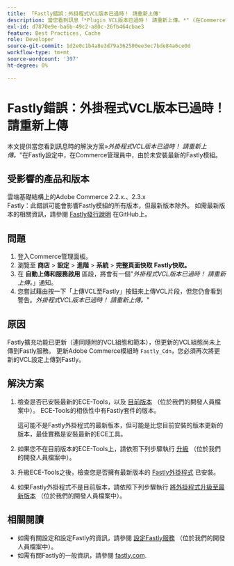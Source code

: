```yaml
---
title: 「Fastly錯誤：外掛程式VCL版本已過時！ 請重新上傳'
description: 當您看到訊息「*Plugin VCL版本已過時！ 請重新上傳。*" (在Commerce管理員的Fastly設定中)，因為尚未安裝最新的Fastly模組。
exl-id: d7870e9e-ba6b-49c2-a80c-26fb464cbae3
feature: Best Practices, Cache
role: Developer
source-git-commit: 1d2e0c1b4a8e3d79a362500ee3ec7bde84a6ce0d
workflow-type: tm+mt
source-wordcount: '397'
ht-degree: 0%

---
```


# Fastly錯誤：外掛程式VCL版本已過時！ 請重新上傳

本文提供當您看到訊息時的解決方案»*外掛程式VCL版本已過時！ 請重新上傳。*&quot;在Fastly設定中，在Commerce管理員中，由於未安裝最新的Fastly模組。

## 受影響的產品和版本

雲端基礎結構上的Adobe Commerce 2.2.x.、2.3.x<br>
Fastly：此錯誤可能會影響Fastly模組的所有版本，但最新版本除外。 如需最新版本的相關資訊，請參閱 [Fastly發行說明](https://github.com/fastly/fastly-magento2/releases) 在GitHub上。

## 問題

1. 登入Commerce管理面板。
1. 瀏覽至 **商店** > **設定** > **進階** > **系統** > **完整頁面快取**   **Fastly快取。**
1. 在 **自動上傳和服務啟用** 區段，將會有一個&quot;*外掛程式VCL版本已過時！ 請重新上傳。*」通知。
1. 您嘗試藉由按一下「上傳VCL至Fastly」按鈕來上傳VCL片段，但您仍會看到警告。*外掛程式VCL版本已過時！ 請重新上傳。*&quot;

## 原因

Fastly擴充功能已更新（連同隨附的VCL組態和範本），但更新的VCL組態尚未上傳到Fastly服務。 更新Adobe Commerce模組時 `Fastly_Cdn`，您必須再次將更新的VCL設定上傳到Fastly。

## 解決方案

1. 檢查是否已安裝最新的ECE-Tools，以及 [目前版本](https://experienceleague.adobe.com/docs/commerce-cloud-service/user-guide/release-notes/cloud-tools-suite.html) （位於我們的開發人員檔案中）。 ECE-Tools的相依性中有Fastly套件的版本。

   這可能不是Fastly外掛程式的最新版本，但可能是比您目前安裝的版本更新的版本，最佳實務是安裝最新的ECE工具。

1. 如果您不在目前版本的ECE-Tools上，請依照下列步驟執行 [升級](https://experienceleague.adobe.com/docs/commerce-cloud-service/user-guide/dev-tools/ece-tools/update-package.html) （位於我們的開發人員檔案中）。
1. 升級ECE-Tools之後，檢查您是否擁有最新版本的 [Fastly外掛程式](https://github.com/fastly/fastly-magento2/tree/master/etc/vcl_snippets) 已安裝。
1. 如果Fastly外掛程式不是目前版本，請依照下列步驟執行 [將外掛程式升級至最新版本](https://experienceleague.adobe.com/docs/commerce-cloud-service/user-guide/cdn/setup-fastly/fastly-configuration.html#upgrade-the-fastly-module) （位於我們的開發人員檔案中）。

## 相關閱讀

* 如需有關設定和設定Fastly的資訊，請參閱 [設定Fastly服務](https://experienceleague.adobe.com/docs/commerce-cloud-service/user-guide/cdn/fastly.html) （位於我們的開發人員檔案中）。
* 如需有關Fastly的一般資訊，請參閱 [fastly.com](https://www.fastly.com/).
